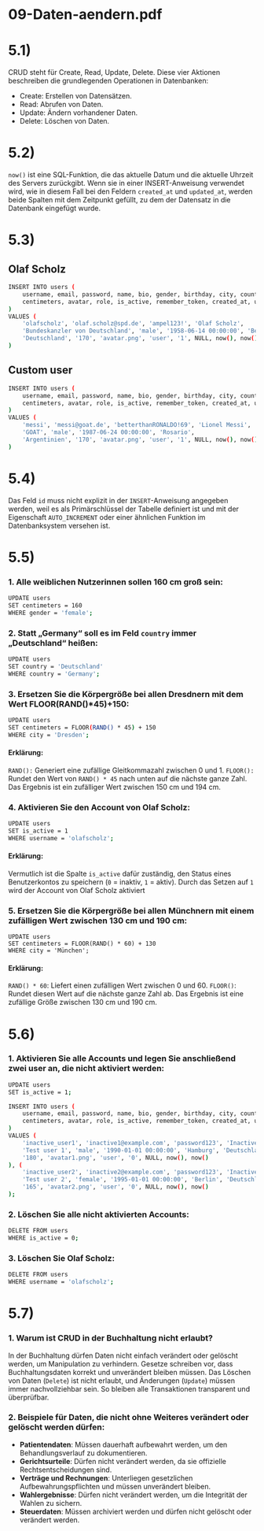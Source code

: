 

# 09-Daten-aendern.pdf

# 5.1) 

CRUD steht für Create, Read, Update, Delete. Diese vier Aktionen beschreiben die grundlegenden Operationen in Datenbanken: 
- Create: Erstellen von Datensätzen.
- Read: Abrufen von Daten.
- Update: Ändern vorhandener Daten.
- Delete: Löschen von Daten. 

# 5.2)

```now()``` ist eine SQL-Funktion, die das aktuelle Datum und die aktuelle Uhrzeit des Servers zurückgibt. 
Wenn sie in einer INSERT-Anweisung verwendet wird, wie in diesem Fall bei den Feldern ```created_at``` und ```updated_at```, werden beide Spalten mit dem Zeitpunkt gefüllt, zu dem der Datensatz in die Datenbank eingefügt wurde.

# 5.3)

## Olaf Scholz

```bash
INSERT INTO users (
    username, email, password, name, bio, gender, birthday, city, country,
    centimeters, avatar, role, is_active, remember_token, created_at, updated_at
)
VALUES (
    'olafscholz', 'olaf.scholz@spd.de', 'ampel123!', 'Olaf Scholz',
    'Bundeskanzler von Deutschland', 'male', '1958-06-14 00:00:00', 'Berlin',
    'Deutschland', '170', 'avatar.png', 'user', '1', NULL, now(), now()
)
```

## Custom user

```bash
INSERT INTO users (
    username, email, password, name, bio, gender, birthday, city, country,
    centimeters, avatar, role, is_active, remember_token, created_at, updated_at
)
VALUES (
    'messi', 'messi@goat.de', 'betterthanRONALDO!69', 'Lionel Messi',
    'GOAT', 'male', '1987-06-24 00:00:00', 'Rosario',
    'Argentinien', '170', 'avatar.png', 'user', '1', NULL, now(), now()
)
```

# 5.4)

Das Feld ```id``` muss nicht explizit in der ```INSERT```-Anweisung angegeben werden, weil es als Primärschlüssel der Tabelle definiert ist und mit der Eigenschaft ```AUTO_INCREMENT``` oder einer ähnlichen Funktion im Datenbanksystem versehen ist.

# 5.5)

### 1. Alle weiblichen Nutzerinnen sollen 160 cm groß sein:
```bash
UPDATE users
SET centimeters = 160
WHERE gender = 'female';
```

### 2. Statt „Germany“ soll es im Feld ```country``` immer „Deutschland“ heißen:
```bash
UPDATE users
SET country = 'Deutschland'
WHERE country = 'Germany';
```

### 3. Ersetzen Sie die Körpergröße bei allen Dresdnern mit dem Wert FLOOR(RAND()*45)+150:
```bash
UPDATE users
SET centimeters = FLOOR(RAND() * 45) + 150
WHERE city = 'Dresden';
```
#### Erklärung:
```RAND():``` Generiert eine zufällige Gleitkommazahl zwischen 0 und 1.
```FLOOR():``` Rundet den Wert von ```RAND() * 45``` nach unten auf die nächste ganze Zahl.
Das Ergebnis ist ein zufälliger Wert zwischen 150 cm und 194 cm.

### 4. Aktivieren Sie den Account von Olaf Scholz:
```bash 
UPDATE users
SET is_active = 1
WHERE username = 'olafscholz';
```
#### Erklärung:
Vermutlich ist die Spalte ```is_active``` dafür zuständig, den Status eines Benutzerkontos zu speichern (```0``` = inaktiv, ```1``` = aktiv). Durch das Setzen auf ```1``` wird der Account von Olaf Scholz aktiviert

### 5. Ersetzen Sie die Körpergröße bei allen Münchnern mit einem zufälligen Wert zwischen 130 cm und 190 cm:
```
UPDATE users
SET centimeters = FLOOR(RAND() * 60) + 130
WHERE city = 'München';
```
#### Erklärung:
```RAND() * 60```: Liefert einen zufälligen Wert zwischen 0 und 60.
```FLOOR()```: Rundet diesen Wert auf die nächste ganze Zahl ab.
Das Ergebnis ist eine zufällige Größe zwischen 130 cm und 190 cm.

# 5.6)

### 1. Aktivieren Sie alle Accounts und legen Sie anschließend zwei user an, die nicht aktiviert werden:

```bash
UPDATE users
SET is_active = 1;

INSERT INTO users (
    username, email, password, name, bio, gender, birthday, city, country,
    centimeters, avatar, role, is_active, remember_token, created_at, updated_at
)
VALUES (
    'inactive_user1', 'inactive1@example.com', 'password123', 'Inactive User 1',
    'Test user 1', 'male', '1990-01-01 00:00:00', 'Hamburg', 'Deutschland', 
    '180', 'avatar1.png', 'user', '0', NULL, now(), now()
), (
    'inactive_user2', 'inactive2@example.com', 'password123', 'Inactive User 2',
    'Test user 2', 'female', '1995-01-01 00:00:00', 'Berlin', 'Deutschland', 
    '165', 'avatar2.png', 'user', '0', NULL, now(), now()
);
```

### 2. Löschen Sie alle nicht aktivierten Accounts:
```bash
DELETE FROM users
WHERE is_active = 0;
```

### 3. Löschen Sie Olaf Scholz:
```bash
DELETE FROM users
WHERE username = 'olafscholz';
```

# 5.7)

### 1. Warum ist CRUD in der Buchhaltung nicht erlaubt?

In der Buchhaltung dürfen Daten nicht einfach verändert oder gelöscht werden, um Manipulation zu verhindern. Gesetze schreiben vor, dass Buchhaltungsdaten korrekt und unverändert bleiben müssen. Das Löschen von Daten (```Delete```) ist nicht erlaubt, und Änderungen (```Update```) müssen immer nachvollziehbar sein. So bleiben alle Transaktionen transparent und überprüfbar.

### 2. Beispiele für Daten, die nicht ohne Weiteres verändert oder gelöscht werden dürfen:

- **Patientendaten**: Müssen dauerhaft aufbewahrt werden, um den Behandlungsverlauf zu dokumentieren.
- **Gerichtsurteile**: Dürfen nicht verändert werden, da sie offizielle Rechtsentscheidungen sind.
- **Verträge und Rechnungen**: Unterliegen gesetzlichen Aufbewahrungspflichten und müssen unverändert bleiben.
- **Wahlergebnisse**: Dürfen nicht verändert werden, um die Integrität der Wahlen zu sichern.
- **Steuerdaten**: Müssen archiviert werden und dürfen nicht gelöscht oder verändert werden.
